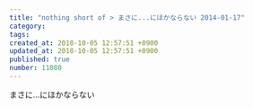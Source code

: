 ```yaml
---
title: "nothing short of > まさに...にほかならない 2014-01-17"
category: 
tags: 
created_at: 2018-10-05 12:57:51 +0900
updated_at: 2018-10-05 12:57:51 +0900
published: true
number: 11080
---
```


まさに...にほかならない

